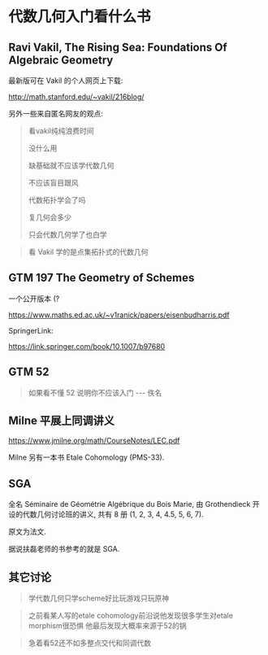 # 代数几何入门看什么书

## Ravi Vakil, The Rising Sea: Foundations Of Algebraic Geometry

最新版可在 Vakil 的个人网页上下载:

http://math.stanford.edu/~vakil/216blog/

另外一些来自匿名网友的观点:

> 看vakil纯纯浪费时间
>
> 没什么用
>
> 缺基础就不应该学代数几何
>
> 不应该盲目跟风
> 
> 代数拓扑学会了吗
>
> 复几何会多少
>
> 只会代数几何学了也白学

> 看 Vakil 学的是点集拓扑式的代数几何

## GTM 197 The Geometry of Schemes

一个公开版本 (?

https://www.maths.ed.ac.uk/~v1ranick/papers/eisenbudharris.pdf

SpringerLink:

https://link.springer.com/book/10.1007/b97680

## GTM 52

> 如果看不懂 52 说明你不应该入门 --- 佚名

## Milne 平展上同调讲义

https://www.jmilne.org/math/CourseNotes/LEC.pdf

Milne 另有一本书 Etale Cohomology (PMS-33).

## SGA

全名 Séminaire de Géométrie Algébrique du Bois Marie, 由 Grothendieck 开设的代数几何讨论班的讲义, 共有 8 册 (1, 2, 3, 4, 4.5, 5, 6, 7).

原文为法文.

据说扶磊老师的书参考的就是 SGA.

## 其它讨论

> 学代数几何只学scheme好比玩游戏只玩原神

> 之前看某人写的etale cohomology前沿说他发现很多学生对etale morphism很恐惧  他最后发现大概率来源于52的锅

> 急着看52还不如多整点交代和同调代数
